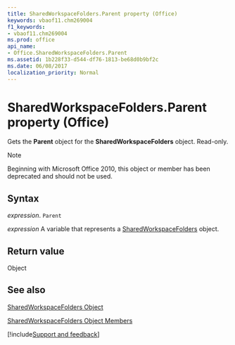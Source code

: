 ```yaml
---
title: SharedWorkspaceFolders.Parent property (Office)
keywords: vbaof11.chm269004
f1_keywords:
- vbaof11.chm269004
ms.prod: office
api_name:
- Office.SharedWorkspaceFolders.Parent
ms.assetid: 1b228f33-d544-df76-1813-be68d0b9bf2c
ms.date: 06/08/2017
localization_priority: Normal
---
```



# SharedWorkspaceFolders.Parent property (Office)

Gets the  **Parent** object for the **SharedWorkspaceFolders** object. Read-only.

> [!NOTE] 
> Beginning with Microsoft Office 2010, this object or member has been deprecated and should not be used.


## Syntax

_expression_. `Parent`

_expression_ A variable that represents a [SharedWorkspaceFolders](Office.SharedWorkspaceFolders.md) object.


## Return value

Object


## See also


[SharedWorkspaceFolders Object](Office.SharedWorkspaceFolders.md)



[SharedWorkspaceFolders Object Members](./overview/Library-Reference/sharedworkspacefolders-members-office.md)

[!include[Support and feedback](~/includes/feedback-boilerplate.md)]